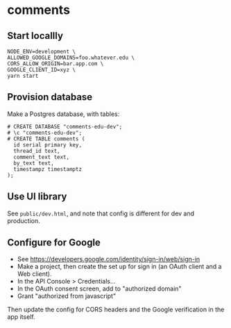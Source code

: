 # comments

## Start locallly

```
NODE_ENV=development \
ALLOWED_GOOGLE_DOMAINS=foo.whatever.edu \
CORS_ALLOW_ORIGIN=bar.app.com \
GOOGLE_CLIENT_ID=xyz \
yarn start
```

## Provision database

Make a Postgres database, with tables:
```
# CREATE DATABASE "comments-edu-dev";
# \c "comments-edu-dev";
# CREATE TABLE comments (
  id serial primary key,
  thread_id text,
  comment_text text,
  by_text text,
  timestampz timestamptz
);
```

## Use UI library
See `public/dev.html`, and note that config is different for dev and production.


## Configure for Google
- See https://developers.google.com/identity/sign-in/web/sign-in
- Make a project, then create the set up for sign in (an OAuth client and a Web client).
- In the API Console > Credentials...
- In the OAuth consent screen, add to "authorized domain"
- Grant "authorized from javascript"

Then update the config for CORS headers and the Google verification in the app itself.
